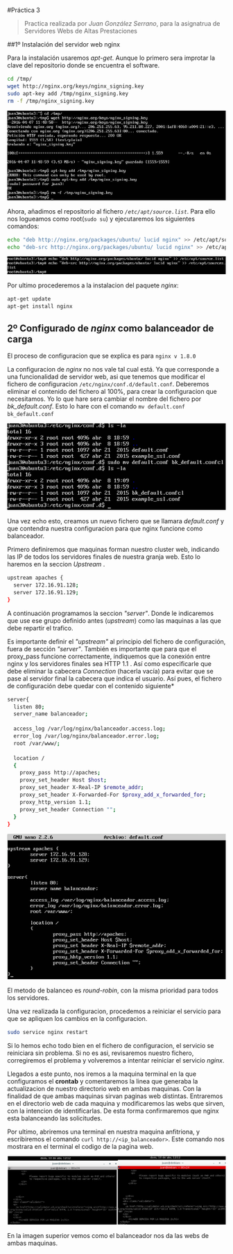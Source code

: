 #Práctica 3
>Practica realizada por *Juan González Serrano*, para la asignatrua de Servidores Webs de Altas Prestaciones

##1º Instalación del servidor web nginx

Para la instalación usaremos *apt-get*. Aunque lo primero sera improtar la clave del repositorio donde se encuentra el software.
```sh
cd /tmp/
wget http://nginx.org/keys/nginx_signing.key
sudo apt-key add /tmp/nginx_signing.key
rm -f /tmp/nginx_signing.key
```
  <p align="center">
  <img src="https://github.com/naujgs/SWAP1516/blob/master/Practica3/img/nginx_import_llave.jpg">
  </p>

Ahora, añadimos el repositorio al fichero *```/etc/apt/source.list```*. Para ello nos logueamos como root(```sudo su```) y ejecutaremos los siguientes comandos:
```sh
echo "deb http://nginx.org/packages/ubuntu/ lucid nginx" >> /etc/apt/sources.list
echo "deb-src http://nginx.org/packages/ubuntu/ lucid nginx" >> /etc/apt/sources.list
```
<p align="center">
<img src="https://github.com/naujgs/SWAP1516/blob/master/Practica3/img/nginx_add_repos.jpg">
</p>

Por ultimo procederemos a la instalacion del paquete *nginx*:

```sh
apt-get update
apt-get install nginx
```
## 2º Configurado de *nginx* como balanceador de carga

El proceso de configuracion que se explica es para ```nginx v 1.8.0```

La configuracion de *nginx* no nos vale tal cual está. Ya que corresponde a una funcionalidad de servidor web, asi que tenemos que modificar el fichero de configuracion ```/etc/nginx/conf.d/default.conf```. Deberemos eliminar el contenido del fichero al 100%, para crear la configuracion que necesitamos.
Yo lo que hare sera cambiar el nombre del fichero por *bk_default.conf*. Esto lo hare con el comando ```mv default.conf bk_default.conf```

<p align="center">
<img src="https://github.com/naujgs/SWAP1516/blob/master/Practica3/img/nginx_cambiar_nom_fich_conf.jpg">
</p>

Una vez echo esto, creamos un nuevo fichero que se llamara *default.conf* y que contendra nuestra configuracion para que nginx funcione como balanceador.

Primero definiremos que maquinas forman nuestro cluster web, indicando las IP de todos los servidores finales de nuestra granja web. Esto lo haremos en la seccion *Upstream* .

```sh
upstream apaches {
  server 172.16.91.128;
  server 172.16.91.129;
}
```
A continuación programamos la seccion *"server"*. Donde le indicaremos que use ese grupo definido antes (*upstream*) como las maquinas a las que debe repartir el trafico.

Es importante definir el *"upstream"* al principio del fichero de configuración, fuera de sección *"server"*. También es importante que para que el proxy_pass funcione correctamente, indiquemos que la conexión entre nginx y los servidores finales sea HTTP 1.1 . Así como especificarle que debe eliminar la cabecera *Connection* (hacerla vacía) para evitar que se pase al servidor final la cabecera que indica el usuario. Así pues, el fichero de configuración debe quedar con el contenido siguiente*

```sh
server{
  listen 80;
  server_name balanceador;

  access_log /var/log/nginx/balanceador.access.log;
  error_log /var/log/nginx/balanceador.error.log;
  root /var/www/;

  location /
  {
    proxy_pass http://apaches;
    proxy_set_header Host $host;
    proxy_set_header X-Real-IP $remote_addr;
    proxy_set_header X-Forwarded-For $proxy_add_x_forwarded_for;
    proxy_http_version 1.1;
    proxy_set_header Connection "";
  }
}
```
<p align="center">
<img src="https://github.com/naujgs/SWAP1516/blob/master/Practica3/img/nginx_conf.jpg">
</p>

El metodo de balanceo es *round-robin*, con la misma prioridad para todos los servidores.

Una vez realizada la configuracion, procedemos a reiniciar el servicio para que se apliquen los cambios en la configuracion.

```sh
sudo service nginx restart
```

Si lo hemos echo todo bien en el fichero de configuracion, el servicio se reiniciara sin problema. Si no es asi, revisaremos nuestro fichero, corregiremos el problema y volveremos a intentar reiniciar el servicio *nginx*.

Llegados a este punto, nos iremos a la maquina terminal en la que configuramos el **crontab** y comentaremos la linea que generaba la actualizacion de nuestro directorio web en ambas maquinas. Con la finalidad de que ambas maquinas sirvan paginas web distintas.
Entraremos en el directorio web de cada maquina y modificaremos las webs que sirven, con la intencion de identificarlas. De esta forma confirmaremos que nginx esta balanceando las solicitudes.

Por ultimo, abriremos una terminal en nuestra maquina anfitriona, y escribiremos el comando ```curl http://<ip_balanceador>```. Este comando nos mostrara en el terminal el codigo de la pagina web.

<p align="center">
<img src="https://github.com/naujgs/SWAP1516/blob/master/Practica3/img/nginx_prueba_balanceo.jpg">
</p>


En la imagen superior vemos como el balanceador nos da las webs de ambas maquinas.
